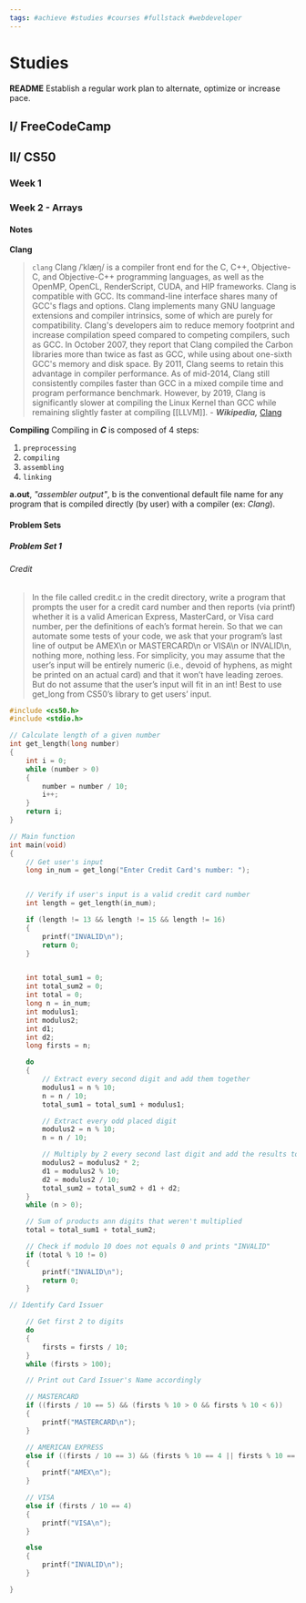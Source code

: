 ```yaml
---
tags: #achieve #studies #courses #fullstack #webdeveloper
---
```


# Studies

**README**
Establish a regular work plan to alternate, optimize or increase pace.


## I/ FreeCodeCamp

## II/ CS50

### Week 1

### Week 2 - Arrays

#### Notes

**Clang**
> `clang` Clang /ˈklæŋ/ is a compiler front end for the C, C++, Objective-C, and Objective-C++ programming languages, as well as the OpenMP, OpenCL, RenderScript, CUDA, and HIP frameworks.
Clang is compatible with GCC. Its command-line interface shares many of GCC's flags and options. Clang implements many GNU language extensions and compiler intrinsics, some of which are purely for compatibility.
Clang's developers aim to reduce memory footprint and increase compilation speed compared to competing compilers, such as GCC. In October 2007, they report that Clang compiled the Carbon libraries more than twice as fast as GCC, while using about one-sixth GCC's memory and disk space. By 2011, Clang seems to retain this advantage in compiler performance. As of mid-2014, Clang still consistently compiles faster than GCC in a mixed compile time and program performance benchmark. However, by 2019, Clang is significantly slower at compiling the Linux Kernel than GCC while remaining slightly faster at compiling [[LLVM]].
\- **_Wikipedia,_** [Clang](https://www.wikiwand.com/en/Clang)

**Compiling**
Compiling in **_C_** is composed of 4 steps:
1. `preprocessing`
2. `compiling`
3. `assembling`
4. `linking`

**a.out**, _"assembler output"_, b is the conventional default file name for any program that is compiled directly (by user) with a compiler (ex: _Clang_).


#### Problem Sets

##### Problem Set 1
###### Credit
> In the file called credit.c in the credit directory, write a program that prompts the user for a credit card number and then reports (via printf) whether it is a valid American Express, MasterCard, or Visa card number, per the definitions of each’s format herein. So that we can automate some tests of your code, we ask that your program’s last line of output be AMEX\n or MASTERCARD\n or VISA\n or INVALID\n, nothing more, nothing less. For simplicity, you may assume that the user’s input will be entirely numeric (i.e., devoid of hyphens, as might be printed on an actual card) and that it won’t have leading zeroes. But do not assume that the user’s input will fit in an int! Best to use get_long from CS50’s library to get users’ input.

``` c++
#include <cs50.h>
#include <stdio.h>

// Calculate length of a given number
int get_length(long number)
{
    int i = 0;
    while (number > 0)
    {
        number = number / 10;
        i++;
    }
    return i;
}

// Main function
int main(void)
{
    // Get user's input
    long in_num = get_long("Enter Credit Card's number: ");


    // Verify if user's input is a valid credit card number
    int length = get_length(in_num);

    if (length != 13 && length != 15 && length != 16)
    {
        printf("INVALID\n");
        return 0;
    }


    int total_sum1 = 0;
    int total_sum2 = 0;
    int total = 0;
    long n = in_num;
    int modulus1;
    int modulus2;
    int d1;
    int d2;
    long firsts = n;

    do
    {
        // Extract every second digit and add them together
        modulus1 = n % 10;
        n = n / 10;
        total_sum1 = total_sum1 + modulus1;

        // Extract every odd placed digit
        modulus2 = n % 10;
        n = n / 10;

        // Multiply by 2 every second last digit and add the results together
        modulus2 = modulus2 * 2;
        d1 = modulus2 % 10;
        d2 = modulus2 / 10;
        total_sum2 = total_sum2 + d1 + d2;
    }
    while (n > 0);

    // Sum of products ann digits that weren't multiplied
    total = total_sum1 + total_sum2;

    // Check if modulo 10 does not equals 0 and prints "INVALID"
    if (total % 10 != 0)
    {
        printf("INVALID\n");
        return 0;
    }

// Identify Card Issuer

    // Get first 2 to digits
    do
    {
        firsts = firsts / 10;
    }
    while (firsts > 100);

    // Print out Card Issuer's Name accordingly

    // MASTERCARD
    if ((firsts / 10 == 5) && (firsts % 10 > 0 && firsts % 10 < 6))
    {
        printf("MASTERCARD\n");
    }

    // AMERICAN EXPRESS
    else if ((firsts / 10 == 3) && (firsts % 10 == 4 || firsts % 10 == 7))
    {
        printf("AMEX\n");
    }

    // VISA
    else if (firsts / 10 == 4)
    {
        printf("VISA\n");
    }

    else
    {
        printf("INVALID\n");
    }

}
```